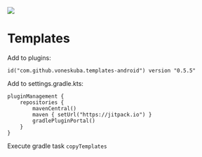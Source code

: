 [![](https://jitpack.io/v/voneskuba/templates-android.svg)](https://jitpack.io/#voneskuba/templates-android)

# Templates

Add to plugins:
```
id("com.github.voneskuba.templates-android") version "0.5.5"
```

Add to settings.gradle.kts:
```
pluginManagement {
    repositories {
        mavenCentral()
        maven { setUrl("https://jitpack.io") }
        gradlePluginPortal()
    }
}
```

Execute gradle task `copyTemplates`
